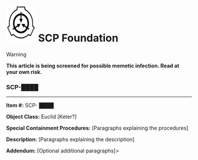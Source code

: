 <h1><img src="Resources/SCP_Foundation_(emblem).svg" alt="SCP Emblem" width="80" height="100"/> SCP Foundation</h1>

> [!WARNING]
> **This article is being screened for possible memetic infection. Read at your own risk.**
### SCP-████

***
**Item #:** SCP- ████

**Object Class:** Euclid [Keter?]

**Special Containment Procedures:** [Paragraphs explaining the procedures]

**Description:** [Paragraphs explaining the description]

**Addendum:** [Optional additional paragraphs]>
